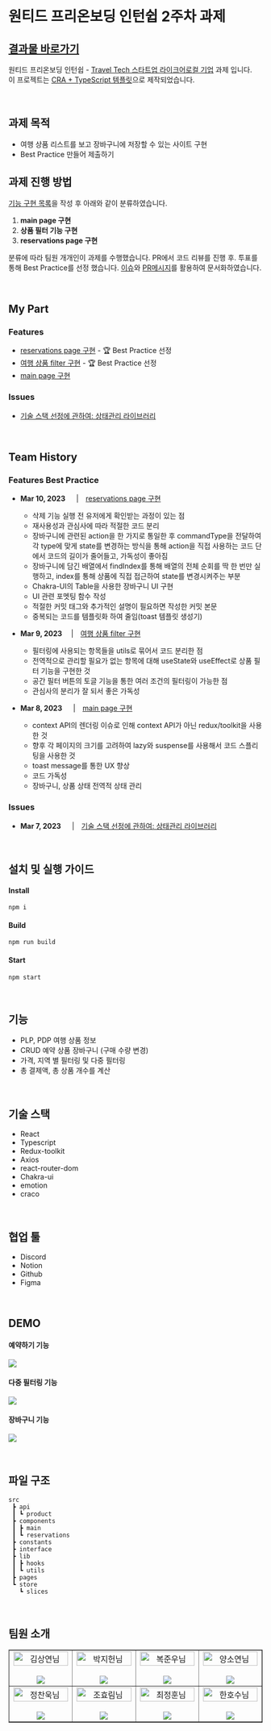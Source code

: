# 원티드 프리온보딩 인턴쉽 2주차 과제

## [결과물 바로가기](https://pre-onboarding-9th-2-8.netlify.app)

원티드 프리온보딩 인턴쉽 - [Travel Tech 스타트업 라이크어로컬 기업](https://likealocal.co.kr/) 과제 입니다.  
이 프로젝트는 [CRA + TypeScript 템플릿](https://create-react-app.dev/docs/adding-typescript/)으로 제작되었습니다.

<br/>

## 과제 목적

- 여행 상품 리스트를 보고 장바구니에 저장할 수 있는 사이트 구현
- Best Practice 만들어 제출하기

## 과제 진행 방법

[기능 구현 목록](./REQUIREMENTS.md)을 작성 후 아래와 같이 분류하였습니다.

1. **main page 구현**
2. **상품 필터 기능 구현**
3. **reservations page 구현**

분류에 따라 팀원 개개인이 과제를 수행했습니다. PR에서 코드 리뷰를 진행 후. 투표를 통해 Best Practice를 선정 했습니다. [이슈](https://github.com/Wanted-PreOnboarding-Team-8/pre-onboarding-9th-2-8/issues)와 [PR메시지](https://github.com/Wanted-PreOnboarding-Team-8/pre-onboarding-9th-2-8/pulls)를 활용하여 문서화하였습니다.

<br/>

## My Part

### Features

- [reservations page 구현](https://github.com/Wanted-PreOnboarding-Team-8/pre-onboarding-9th-2-8/pull/29) - 🏆 Best Practice 선정
- [여행 상품 filter 구현](https://github.com/Wanted-PreOnboarding-Team-8/pre-onboarding-9th-2-8/pull/18) - 🏆 Best Practice 선정
- [main page 구현](https://github.com/Wanted-PreOnboarding-Team-8/pre-onboarding-9th-2-8/pull/10)

### Issues
- [기술 스택 선정에 관하여: 상태관리 라이브러리](https://github.com/Wanted-PreOnboarding-Team-8/pre-onboarding-9th-2-8/issues/7)

<br/>

## Team History

### Features Best Practice

- **Mar 10, 2023**  　|　[reservations page 구현](https://github.com/Wanted-PreOnboarding-Team-8/pre-onboarding-9th-2-8/pull/29)

  - 삭제 기능 실행 전 유저에게 확인받는 과정이 있는 점
  - 재사용성과 관심사에 따라 적절한 코드 분리
  - 장바구니에 관련된 action을 한 가지로 통일한 후 commandType을 전달하여 각 type에 맞게 state를 변경하는 방식을 통해 action을 직접 사용하는 코드 단에서 코드의 길이가 줄어들고, 가독성이 좋아짐
  - 장바구니에 담긴 배열에서 findIndex를 통해 배열의 전체 순회를 딱 한 번만 실행하고, index를 통해 상품에 직접 접근하여 state를 변경시켜주는 부분
  - Chakra-UI의 Table을 사용한 장바구니 UI 구현
  - UI 관련 포멧팅 함수 작성
  - 적절한 커밋 태그와 추가적인 설명이 필요하면 작성한 커밋 본문
  - 중복되는 코드를 템플릿화 하여 줄임(toast 템플릿 생성기)

- **Mar 9, 2023** 　|　[여행 상품 filter 구현](https://github.com/Wanted-PreOnboarding-Team-8/pre-onboarding-9th-2-8/pull/18)

  - 필터링에 사용되는 항목들을 utils로 묶어서 코드 분리한 점
  - 전역적으로 관리할 필요가 없는 항목에 대해 useState와 useEffect로 상품 필터 기능을 구현한 것
  - 공간 필터 버튼의 토글 기능을 통한 여러 조건의 필터링이 가능한 점
  - 관심사의 분리가 잘 되서 좋은 가독성

- **Mar 8, 2023**  　|　[main page 구현](https://github.com/Wanted-PreOnboarding-Team-8/pre-onboarding-9th-2-8/pull/12)

  - context API의 렌더링 이슈로 인해 context API가 아닌 redux/toolkit을 사용한 것
  - 향후 각 페이지의 크기를 고려하여 lazy와 suspense를 사용해서 코드 스플리팅을 사용한 것
  - toast message를 통한 UX 향상
  - 코드 가독성
  - 장바구니, 상품 상태 전역적 상태 관리

### Issues

- **Mar 7, 2023**  　|　[기술 스택 선정에 관하여: 상태관리 라이브러리](https://github.com/Wanted-PreOnboarding-Team-8/pre-onboarding-9th-2-8/issues/7)

<br/>

## 설치 및 실행 가이드

#### Install

```
npm i
```

#### Build

```
npm run build
```

#### Start

```
npm start
```

<br/>

## 기능
- PLP, PDP 여행 상품 정보
- CRUD 예약 상품 장바구니 (구매 수량 변경)
- 가격, 지역 별 필터링 및 다중 필터링
- 총 결제액, 총 상품 개수를 계산

<br/>

## 기술 스택

- React
- Typescript
- Redux-toolkit
- Axios
- react-router-dom
- Chakra-ui
- emotion
- craco 

<br/>

## 협업 툴

- Discord
- Notion
- Github
- Figma

<br/>

## DEMO

#### 예약하기 기능

![](https://velog.velcdn.com/images/hyorimm/post/6fa2f2c5-d6ae-4f02-9855-c60bb839f007/image.gif)

#### 다중 필터링 기능

![](https://velog.velcdn.com/images/hyorimm/post/95ec840f-49bc-4885-aed5-77988cd6b4e9/image.gif)

#### 장바구니 기능

![](https://velog.velcdn.com/images/hyorimm/post/bad2bf0e-01f8-4927-a69c-a284c8dc62b1/image.gif)

<br/>

## 파일 구조

```
src
 ┣ api
 ┃ ┗ product
 ┣ components
 ┃ ┣ main
 ┃ ┗ reservations
 ┣ constants
 ┣ interface
 ┣ lib
 ┃ ┣ hooks
 ┃ ┗ utils
 ┣ pages
 ┗ store
   ┗ slices

```

<br/>

## 팀원 소개

<table border>
  <tbody>
    <tr>
       <td align="center" width="200px">
        <img width="100%" src="https://avatars.githubusercontent.com/u/67201870?v=4"  alt="김상연님"/><br />
        <br/>
        <a href="https://github.com/greyHairChooseLife">
          <img src="https://img.shields.io/badge/김상연-000?style=flat-round&logo=GitHub&logoColor=white"/>
        </a>
      </td>
      <td align="center" width="200px">
        <img width="100%" src='https://avatars.githubusercontent.com/u/90181028?v=4'  alt="박지헌님"/><br />
        <br/>
        <a href="https://github.com/jiheon788">
          <img src="https://img.shields.io/badge/박지헌-000?style=flat-round&logo=GitHub&logoColor=white"/>
        </a>
      </td>
      <td align="center" width="200px">
        <img width="100%" src="https://avatars.githubusercontent.com/u/106523012?v=4"  alt="복준우님"/><br />
       <br/>
        <a href="https://github.com/bokjunwoo">
          <img src="https://img.shields.io/badge/복준우-000?style=flat-round&logo=GitHub&logoColor=white"/>
        </a>
      </td>
      <td align="center" width="200px">
        <img width="100%" src="https://avatars.githubusercontent.com/u/48446896?v=4"  alt="양소연님"/><br/>
                <br/>
        <a href="https://github.com/Noeyso">
          <img src="https://img.shields.io/badge/양소연-000?style=flat-round&logo=GitHub&logoColor=white"/>
        </a>
      </td>
     </tr>
         <tr>
      <td align="center" width="200px">
        <img width="100%" src="https://avatars.githubusercontent.com/u/62588402?v=4"  alt="정찬욱님"/><br />
       <br/>
        <a href="https://github.com/raw20">
          <img src="https://img.shields.io/badge/정찬욱-000?style=flat-round&logo=GitHub&logoColor=white"/>
        </a>
      </td>
      <td align="center" width="200px">
        <img width="100%" src="https://avatars.githubusercontent.com/u/103406196?v=4"  alt="조효림님"/><br/>
       <br/>
        <a href="https://github.com/hyorimcho">
          <img src="https://img.shields.io/badge/팀장 : 조효림-000?style=flat-round&logo=GitHub&logoColor=white"/>
        </a>
      </td>
      <td align="center" width="200px">
        <img width="100%" src="https://avatars.githubusercontent.com/u/82688516?v=4"  alt="최정훈님"/><br/>
                <br/>
        <a href="https://github.com/jhoon9494">
          <img src="https://img.shields.io/badge/최정훈-000?style=flat-round&logo=GitHub&logoColor=white"/>
        </a>
      </td>
      <td align="center" width="200px">
        <img width="100%" src="https://avatars.githubusercontent.com/u/17325845?v=4"  alt="한호수님"/><br/>
       <br/>
        <a href="https://github.com/tnghgks">
          <img src="https://img.shields.io/badge/한호수-000?style=flat-round&logo=GitHub&logoColor=white"/>
        </a>
      </td>
     </tr>
  </tbody>
</table>

